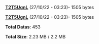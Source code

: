 [**T2T5UgnL**](/data/T2T5UgnL.txt) (27/10/22 - 03:23)- 1505 bytes

[**T2T5UgnL**](/data/T2T5UgnL.txt) (27/10/22 - 03:23)- 1505 bytes

**Total Datas**: 453

**Total Size**: 2.23 MB / 2.2 MB